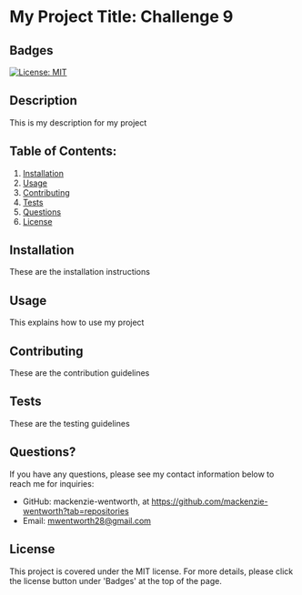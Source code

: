 
  # My Project Title: Challenge 9

  ## Badges
  [![License: MIT](https://img.shields.io/badge/License-MIT-yellow.svg)](https://opensource.org/licenses/MIT)

  ## Description
  This is my description for my project 

  ## Table of Contents:
  1. [Installation](#installation)
  2. [Usage](#usage)  
  3. [Contributing](#contributing)
  4. [Tests](#tests)
  5. [Questions](#questions)
  6. [License](#license)


## Installation
These are the installation instructions

## Usage
This explains how to use my project

## Contributing
These are the contribution guidelines

## Tests
These are the testing guidelines

## Questions?
If you have any questions, please see my contact information below to reach me for inquiries:
* GitHub: mackenzie-wentworth, at https://github.com/mackenzie-wentworth?tab=repositories
* Email: mwentworth28@gmail.com

## License
This project is covered under the MIT license. For more details, please click the license button under 'Badges' at the top of the page.
